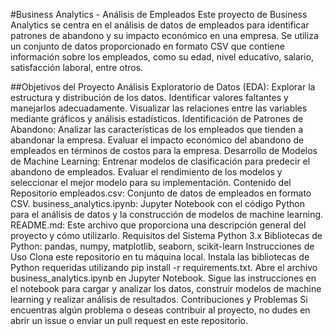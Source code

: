 
#Business Analytics - Análisis de Empleados
Este proyecto de Business Analytics se centra en el análisis de datos de empleados para identificar patrones de abandono y su impacto económico en una empresa. Se utiliza un conjunto de datos proporcionado en formato CSV que contiene información sobre los empleados, como su edad, nivel educativo, salario, satisfacción laboral, entre otros.

##Objetivos del Proyecto
Análisis Exploratorio de Datos (EDA):
Explorar la estructura y distribución de los datos.
Identificar valores faltantes y manejarlos adecuadamente.
Visualizar las relaciones entre las variables mediante gráficos y análisis estadísticos.
Identificación de Patrones de Abandono:
Analizar las características de los empleados que tienden a abandonar la empresa.
Evaluar el impacto económico del abandono de empleados en términos de costos para la empresa.
Desarrollo de Modelos de Machine Learning:
Entrenar modelos de clasificación para predecir el abandono de empleados.
Evaluar el rendimiento de los modelos y seleccionar el mejor modelo para su implementación.
Contenido del Repositorio
empleados.csv: Conjunto de datos de empleados en formato CSV.
business_analytics.ipynb: Jupyter Notebook con el código Python para el análisis de datos y la construcción de modelos de machine learning.
README.md: Este archivo que proporciona una descripción general del proyecto y cómo utilizarlo.
Requisitos del Sistema
Python 3.x
Bibliotecas de Python: pandas, numpy, matplotlib, seaborn, scikit-learn
Instrucciones de Uso
Clona este repositorio en tu máquina local.
Instala las bibliotecas de Python requeridas utilizando pip install -r requirements.txt.
Abre el archivo business_analytics.ipynb en Jupyter Notebook.
Sigue las instrucciones en el notebook para cargar y analizar los datos, construir modelos de machine learning y realizar análisis de resultados.
Contribuciones y Problemas
Si encuentras algún problema o deseas contribuir al proyecto, no dudes en abrir un issue o enviar un pull request en este repositorio.
